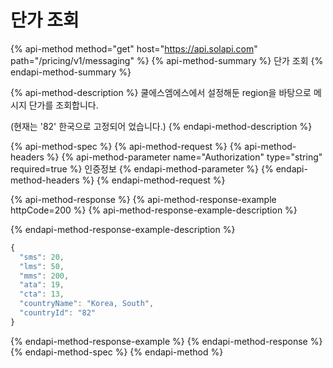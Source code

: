 # 단가 조회

{% api-method method="get" host="https://api.solapi.com" path="/pricing/v1/messaging" %}
{% api-method-summary %}
단가 조회
{% endapi-method-summary %}

{% api-method-description %}
쿨에스엠에스에서 설정해둔 region을 바탕으로 메시지 단가를 조회합니다.  
  
\(현재는 '82' 한국으로 고정되어 었습니다.\)
{% endapi-method-description %}

{% api-method-spec %}
{% api-method-request %}
{% api-method-headers %}
{% api-method-parameter name="Authorization" type="string" required=true %}
인증정보
{% endapi-method-parameter %}
{% endapi-method-headers %}
{% endapi-method-request %}

{% api-method-response %}
{% api-method-response-example httpCode=200 %}
{% api-method-response-example-description %}

{% endapi-method-response-example-description %}

```javascript
{
  "sms": 20,
  "lms": 50,
  "mms": 200,
  "ata": 19,
  "cta": 13,
  "countryName": "Korea, South",
  "countryId": "82"
}
```
{% endapi-method-response-example %}
{% endapi-method-response %}
{% endapi-method-spec %}
{% endapi-method %}

